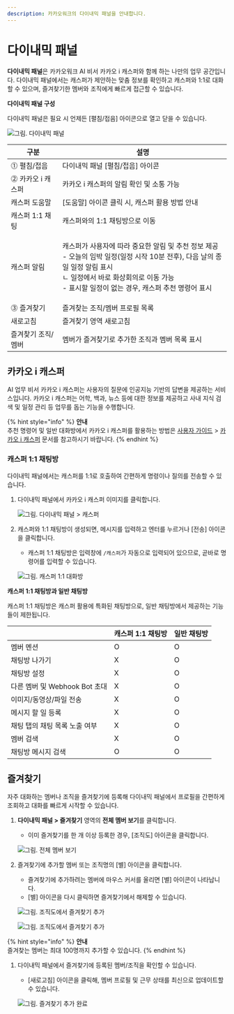 ```yaml
---
description: 카카오워크의 다이내믹 패널을 안내합니다.
---
```


# 다이내믹 패널

**다이내믹 패널**은 카카오워크 AI 비서 카카오 i 캐스퍼와 함께 하는 나만의 업무 공간입니다. 다이내믹 패널에서는 캐스퍼가 제안하는 맞춤 정보를 확인하고 캐스퍼와 1:1로 대화할 수 있으며, 즐겨찾기한 멤버와 조직에게 빠르게 접근할 수 있습니다.

**다이내믹 패널 구성**

다이내믹 패널은 필요 시 언제든 \[펼침/접음] 아이콘으로 열고 닫을 수 있습니다.

![그림. 다이내믹 패널](https://s3-us-west-2.amazonaws.com/secure.notion-static.com/c2c2526e-7554-4463-a4b3-289fc96d6b9d/%EA%B7%B8%EB%A6%BC.\_%EB%8B%A4%EC%9D%B4%EB%82%98%EB%AF%B9\_%ED%8C%A8%EB%84%90\_\(2\).png)

| 구분           | 설명                                                                                                                                               |
| ------------ | ------------------------------------------------------------------------------------------------------------------------------------------------ |
| ⓵ 펼침/접음      | 다이내믹 패널 \[펼침/접음] 아이콘                                                                                                                             |
| ⓶ 카카오 i 캐스퍼  | 카카오 i 캐스퍼의 알림 확인 및 소통 가능                                                                                                                         |
| 캐스퍼 도움말      | \[도움말] 아이콘 클릭 시, 캐스퍼 활용 방법 안내                                                                                                                    |
| 캐스퍼 1:1 채팅   | 캐스퍼와의 1:1 채팅방으로 이동                                                                                                                               |
| 캐스퍼 알림       | <p>캐스퍼가 사용자에 따라 중요한 알림 및 추천 정보 제공<br>- 오늘의 임박 일정(일정 시작 10분 전후), 다음 날의 종일 일정 알림 표시<br>ㄴ 일정에서 바로 화상회의로 이동 가능<br>- 표시할 일정이 없는 경우, 캐스퍼 추천 명령어 표시</p> |
| ⓷ 즐겨찾기       | 즐겨찾는 조직/멤버 프로필 목록                                                                                                                                |
| 새로고침         | 즐겨찾기 영역 새로고침                                                                                                                                     |
| 즐겨찾기 조직/멤버   | 멤버가 즐겨찾기로 추가한 조직과 멤버 목록 표시                                                                                                                       |

## 카카오 i 캐스퍼

AI 업무 비서 카카오 i 캐스퍼는 사용자의 질문에 인공지능 기반의 답변을 제공하는 서비스입니다. 카카오 i 캐스퍼는 어학, 백과, 뉴스 등에 대한 정보를 제공하고 사내 지식 검색 및 일정 관리 등 업무를 돕는 기능을 수행합니다.

{% hint style="info" %}
**안내** \
추천 명령어 및 일반 대화방에서 카카오 i 캐스퍼를 활용하는 방법은 [사용자 가이드](https://www.notion.so/9-fa769d0d66bd450baabd7df78202eab2) > [카카오 i 캐스퍼](https://kakaowork.oopy.io/user/kasper) 문서를 참고하시기 바랍니다.
{% endhint %}

### 캐스퍼 1:1 채팅방

다이내믹 패널에서는 캐스퍼를 1:1로 호출하여 간편하게 명령이나 질의를 전송할 수 있습니다.

1.  다이내믹 패널에서 카카오 i 캐스퍼 이미지를 클릭합니다.

    ![그림. 다이내믹 패널 > 캐스퍼
    ](https://s3-us-west-2.amazonaws.com/secure.notion-static.com/77970cf1-13f4-443f-a8e0-22c9eb5c2667/%EA%B7%B8%EB%A6%BC.\_%EB%8B%A4%EC%9D%B4%EB%82%98%EB%AF%B9\_%ED%8C%A8%EB%84%90\_\_\_%EC%BA%90%EC%8A%A4%ED%8D%BC.png)
2.  캐스퍼와 1:1 채팅방이 생성되면, 메시지를 입력하고 엔터를 누르거나 \[전송] 아이콘을 클릭합니다.

    * 캐스퍼 1:1 채팅방은 입력창에 `/캐스퍼`가 자동으로 입력되어 있으므로, 곧바로 명령어를 입력할 수 있습니다.

    ![그림. 캐스퍼 1:1 대화방](https://s3-us-west-2.amazonaws.com/secure.notion-static.com/51a0dd68-01f4-44ab-b4a9-7c6380a5c571/%EA%B7%B8%EB%A6%BC.\_%EC%BA%90%EC%8A%A4%ED%8D%BC\_1\_1\_%EB%8C%80%ED%99%94%EB%B0%A9.png)

**캐스퍼 1:1 채팅방과 일반 채팅방**

캐스퍼 1:1 채팅방은 캐스퍼 활용에 특화된 채팅방으로, 일반 채팅방에서 제공하는 기능들이 제한됩니다.

|                        | 캐스퍼 1:1 채팅방 | 일반 채팅방 |
| ---------------------- | ----------- | ------ |
| 멤버 멘션                  | O           | O      |
| 채팅방 나가기                | X           | O      |
| 채팅방 설정                 | X           | O      |
| 다른 멤버 및 Webhook Bot 초대 | X           | O      |
| 이미지/동영상/파일 전송          | X           | O      |
| 메시지 할 일 등록             | X           | O      |
| 채팅 탭의 채팅 목록 노출 여부      | X           | O      |
| 멤버 검색                  | X           | O      |
| 채팅방 메시지 검색             | O           | O      |

## 즐겨찾기

자주 대화하는 멤버나 조직을 즐겨찾기에 등록해 다이내믹 패널에서 프로필을 간편하게 조회하고 대화를 빠르게 시작할 수 있습니다.

1.  **다이내믹 패널 > 즐겨찾기** 영역의 **전체 멤버 보기**를 클릭합니다.

    * 이미 즐겨찾기를 한 개 이상 등록한 경우, \[조직도] 아이콘을 클릭합니다.

    ![그림. 전체 멤버 보기](https://s3-us-west-2.amazonaws.com/secure.notion-static.com/d1d45bd0-b673-46b0-81a8-f2d1b2a24594/%EA%B7%B8%EB%A6%BC.\_%EC%A0%84%EC%B2%B4\_%EB%A9%A4%EB%B2%84\_%EB%B3%B4%EA%B8%B0.png)
2.  즐겨찾기에 추가할 멤버 또는 조직명의 \[별] 아이콘을 클릭합니다.

    * 즐겨찾기에 추가하려는 멤버에 마우스 커서를 올리면 \[별] 아이콘이 나타납니다.
    * \[별] 아이콘을 다시 클릭하면 즐겨찾기에서 해제할 수 있습니다.

    ![그림. 조직도에서 즐겨찾기 추가](https://s3-us-west-2.amazonaws.com/secure.notion-static.com/67c26971-7256-482c-a310-076e21a25ecd/Untitled.png)

    ![그림. 조직도에서 즐겨찾기 추가](https://s3-us-west-2.amazonaws.com/secure.notion-static.com/b649dd7f-5336-40b6-b4c3-e546aef1fd3a/%EA%B7%B8%EB%A6%BC.\_%EC%A1%B0%EC%A7%81%EB%8F%84%EC%97%90%EC%84%9C\_%EC%A6%90%EA%B2%A8%EC%B0%BE%EA%B8%B0\_%EC%B6%94%EA%B0%80.png)

{% hint style="info" %}
**안내** \
즐겨찾는 멤버는 최대 100명까지 추가할 수 있습니다.
{% endhint %}

1.  다이내믹 패널에서 즐겨찾기에 등록된 멤버/조직을 확인할 수 있습니다.

    * \[새로고침] 아이콘을 클릭해, 멤버 프로필 및 근무 상태를 최신으로 업데이트할 수 있습니다.

    ![그림. 즐겨찾기 추가 완료](https://s3-us-west-2.amazonaws.com/secure.notion-static.com/ce91b9a7-8df0-4a02-a9b2-05a4376d9ec8/%EA%B7%B8%EB%A6%BC.\_%EC%A6%90%EA%B2%A8%EC%B0%BE%EA%B8%B0\_%EC%B6%94%EA%B0%80\_%EC%99%84%EB%A3%8C.png)
